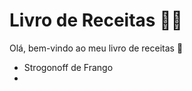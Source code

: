 # Livro de Receitas :man_cook:

Olá, bem-vindo ao meu livro de receitas :wave:

- Strogonoff de Frango
- 
